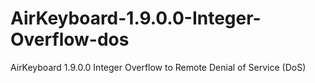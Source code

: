 # AirKeyboard-1.9.0.0-Integer-Overflow-dos
AirKeyboard 1.9.0.0 Integer Overflow to Remote Denial of Service (DoS)
